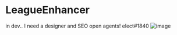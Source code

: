 # LeagueEnhancer
in dev..
I need a designer and SEO open agents!
elect#1840
![image](https://user-images.githubusercontent.com/64151416/138162318-345a0e6d-b358-4537-bf9f-1ea6c60c0682.png)
